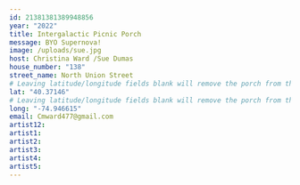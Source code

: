 ```yaml
---
id: 21381381389948856
year: "2022"
title: Intergalactic Picnic Porch
message: BYO Supernova!
image: /uploads/sue.jpg
host: Christina Ward /Sue Dumas
house_number: "138"
street_name: North Union Street
# Leaving latitude/longitude fields blank will remove the porch from the Porchfest map.
lat: "40.37146"
# Leaving latitude/longitude fields blank will remove the porch from the Porchfest map.
long: "-74.946615"
email: Cmward477@gmail.com
artist12:
artist1:
artist2:
artist3:
artist4:
artist5: 
---
```

